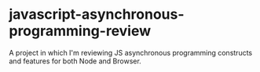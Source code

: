 # javascript-asynchronous-programming-review
A project in which I'm reviewing JS asynchronous programming constructs and features for both Node and Browser.
